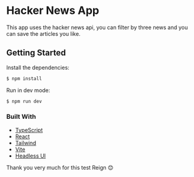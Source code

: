 # Hacker News App
This app uses the hacker news api, you can filter by three news and you can save the articles you like.
## Getting Started
Install the dependencies:
```sh
$ npm install
```
Run in dev mode:
```sh
$ npm run dev
```
### Built With
- [TypeScript](https://www.typescriptlang.org/)
- [React](https://reactjs.org/)
- [Tailwind](https://tailwindcss.com/)
- [Vite](https://vitejs.dev)
- [Headless UI](https://headlessui.com/)

Thank you very much for this test Reign 😊